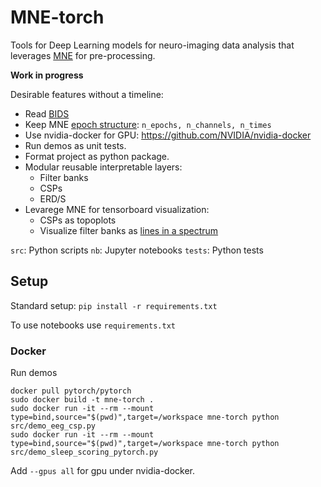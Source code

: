 # MNE-torch
Tools for Deep Learning models for neuro-imaging data analysis that leverages [MNE](https://mne.tools/stable/index.html) for pre-processing.

__Work in progress__

Desirable features without a timeline:

 - Read [BIDS](https://mne.tools/mne-bids/stable/index.html)
 - Keep MNE [epoch structure](https://mne.tools/stable/generated/mne.Epochs.html#mne.Epochs.get_data): `n_epochs, n_channels, n_times`
 - Use nvidia-docker for GPU: https://github.com/NVIDIA/nvidia-docker
 - Run demos as unit tests.
 - Format project as python package.
 - Modular reusable interpretable layers:
   - Filter banks
   - CSPs
   - ERD/S
 - Levarege MNE for tensorboard visualization:
   - CSPs as topoplots
   - Visualize filter banks as [lines in a spectrum](https://www.sciencedirect.com/science/article/pii/S0893608020302021)


`src`: Python scripts
`nb`: Jupyter notebooks
`tests`: Python tests

## Setup

Standard setup: `pip install -r requirements.txt`

To use notebooks use `requirements.txt`

### Docker
Run demos
```
docker pull pytorch/pytorch
sudo docker build -t mne-torch .
sudo docker run -it --rm --mount type=bind,source="$(pwd)",target=/workspace mne-torch python src/demo_eeg_csp.py
sudo docker run -it --rm --mount type=bind,source="$(pwd)",target=/workspace mne-torch python src/demo_sleep_scoring_pytorch.py 
```

Add `--gpus all` for gpu under nvidia-docker.